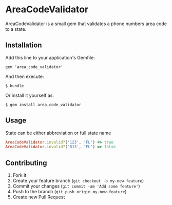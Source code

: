 # AreaCodeValidator

AreaCodeValidator is a small gem that validates a phone numbers area code to a state.

## Installation

Add this line to your application's Gemfile:

    gem 'area_code_validator'

And then execute:

    $ bundle

Or install it yourself as:

    $ gem install area_code_validator

## Usage

State can be either abbreviation or full state name

```ruby
AreaCodeValidator.invalid?('123', 'FL') => true
AreaCodeValidator.invalid?('813', 'FL') => false
```

## Contributing

1. Fork it
2. Create your feature branch (`git checkout -b my-new-feature`)
3. Commit your changes (`git commit -am 'Add some feature'`)
4. Push to the branch (`git push origin my-new-feature`)
5. Create new Pull Request

